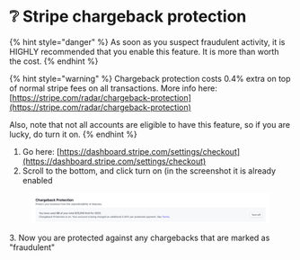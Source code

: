 # ❔ Stripe chargeback protection

{% hint style="danger" %}
As soon as you suspect fraudulent activity, it is HIGHLY recommended that you enable this feature. It is more than worth the cost.
{% endhint %}

{% hint style="warning" %}
Chargeback protection costs 0.4% extra on top of normal stripe fees on all transactions. More info here: [https://stripe.com/radar/chargeback-protection](https://stripe.com/radar/chargeback-protection)

Also, note that not all accounts are eligible to have this feature, so if you are lucky, do turn it on.
{% endhint %}

1. Go here: [https://dashboard.stripe.com/settings/checkout](https://dashboard.stripe.com/settings/checkout)
2. Scroll to the bottom, and click turn on (in the screenshot it is already enabled

<figure><img src="../.gitbook/assets/Screenshot 2022-12-27 at 6.15.09 PM.png" alt=""><figcaption></figcaption></figure>

3\. Now you are protected against any chargebacks that are marked as "fraudulent"
